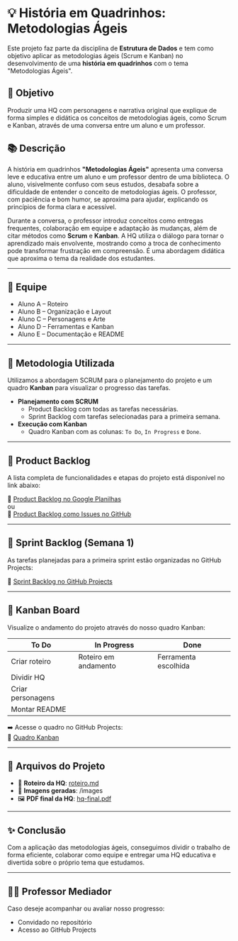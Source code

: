 # 💡 História em Quadrinhos: Metodologias Ágeis

Este projeto faz parte da disciplina de **Estrutura de Dados** e tem como objetivo aplicar as metodologias ágeis (Scrum e Kanban) no desenvolvimento de uma **história em quadrinhos** com o tema "Metodologias Ágeis".

## 🎯 Objetivo

Produzir uma HQ com personagens e narrativa original que explique de forma simples e didática os conceitos de metodologias ágeis, como Scrum e Kanban, através de uma conversa entre um aluno e um professor.

## 📚 Descrição

A história em quadrinhos **"Metodologias Ágeis"** apresenta uma conversa leve e educativa entre um aluno e um professor dentro de uma biblioteca. O aluno, visivelmente confuso com seus estudos, desabafa sobre a dificuldade de entender o conceito de metodologias ágeis. O professor, com paciência e bom humor, se aproxima para ajudar, explicando os princípios de forma clara e acessível.

Durante a conversa, o professor introduz conceitos como entregas frequentes, colaboração em equipe e adaptação às mudanças, além de citar métodos como **Scrum** e **Kanban**. A HQ utiliza o diálogo para tornar o aprendizado mais envolvente, mostrando como a troca de conhecimento pode transformar frustração em compreensão. É uma abordagem didática que aproxima o tema da realidade dos estudantes.

---

## 👥 Equipe

- Aluno A – Roteiro  
- Aluno B – Organização e Layout  
- Aluno C – Personagens e Arte  
- Aluno D – Ferramentas e Kanban  
- Aluno E – Documentação e README

---

## 📌 Metodologia Utilizada

Utilizamos a abordagem SCRUM para o planejamento do projeto e um quadro **Kanban** para visualizar o progresso das tarefas.

- **Planejamento com SCRUM**
  - Product Backlog com todas as tarefas necessárias.
  - Sprint Backlog com tarefas selecionadas para a primeira semana.
- **Execução com Kanban**
  - Quadro Kanban com as colunas: `To Do`, `In Progress` e `Done`.

---

## 🧩 Product Backlog

A lista completa de funcionalidades e etapas do projeto está disponível no link abaixo:

🔗 [Product Backlog no Google Planilhas](https://link-do-google-planilhas.com)  
ou  
🔗 [Product Backlog como Issues no GitHub](https://github.com/seu-usuario/seu-repositorio/issues)

---

## 🚀 Sprint Backlog (Semana 1)

As tarefas planejadas para a primeira sprint estão organizadas no GitHub Projects:

🔗 [Sprint Backlog no GitHub Projects](https://github.com/seu-usuario/seu-repositorio/projects/1)

---

## 📌 Kanban Board

Visualize o andamento do projeto através do nosso quadro Kanban:

| To Do         | In Progress     | Done        |
|---------------|-----------------|-------------|
| Criar roteiro | Roteiro em andamento | Ferramenta escolhida |
| Dividir HQ    |                 |             |
| Criar personagens |         |             |
| Montar README  |                 |             |

➡️ Acesse o quadro no GitHub Projects:  
🔗 [Quadro Kanban](https://github.com/seu-usuario/seu-repositorio/projects/1)

---

## 📎 Arquivos do Projeto

- 📜 **Roteiro da HQ**: [roteiro.md](roteiro.md)
- 🎨 **Imagens geradas**: /images
- 🖼️ **PDF final da HQ**: [hq-final.pdf](https://link-para-o-pdf-final.com)

---

## ✨ Conclusão

Com a aplicação das metodologias ágeis, conseguimos dividir o trabalho de forma eficiente, colaborar como equipe e entregar uma HQ educativa e divertida sobre o próprio tema que estudamos.

---

## 👨‍🏫 Professor Mediador

Caso deseje acompanhar ou avaliar nosso progresso:
- Convidado no repositório
- Acesso ao GitHub Projects
